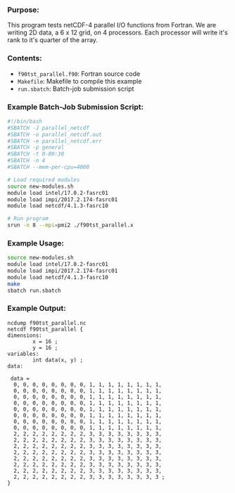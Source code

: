### Purpose:

This program tests netCDF-4 parallel I/O functions from Fortran.  We are writing 2D data, a 6 x 12 grid, on 4 processors. Each processor will write it's rank to it's quarter of the array.  

### Contents:

* <code>f90tst_parallel.f90</code>: Fortran source code
* <code>Makefile</code>: Makefile to compile this example
* <code>run.sbatch</code>: Batch-job submission script

### Example Batch-Job Submission Script:

```bash
#!/bin/bash
#SBATCH -J parallel_netcdf
#SBATCH -o parallel_netcdf.out
#SBATCH -e parallel_netcdf.err
#SBATCH -p general
#SBATCH -t 0-00:30
#SBATCH -n 4
#SBATCH --mem-per-cpu=4000

# Load required modules
source new-modules.sh
module load intel/17.0.2-fasrc01
module load impi/2017.2.174-fasrc01
module load netcdf/4.1.3-fasrc10

# Run program
srun -n 8 --mpi=pmi2 ./f90tst_parallel.x
```

### Example Usage:

```bash
source new-modules.sh
module load intel/17.0.2-fasrc01
module load impi/2017.2.174-fasrc01
module load netcdf/4.1.3-fasrc10
make
sbatch run.sbatch
```

### Example Output:

```
ncdump f90tst_parallel.nc
netcdf f90tst_parallel {
dimensions:
        x = 16 ;
        y = 16 ;
variables:
        int data(x, y) ;
data:

 data =
  0, 0, 0, 0, 0, 0, 0, 0, 1, 1, 1, 1, 1, 1, 1, 1,
  0, 0, 0, 0, 0, 0, 0, 0, 1, 1, 1, 1, 1, 1, 1, 1,
  0, 0, 0, 0, 0, 0, 0, 0, 1, 1, 1, 1, 1, 1, 1, 1,
  0, 0, 0, 0, 0, 0, 0, 0, 1, 1, 1, 1, 1, 1, 1, 1,
  0, 0, 0, 0, 0, 0, 0, 0, 1, 1, 1, 1, 1, 1, 1, 1,
  0, 0, 0, 0, 0, 0, 0, 0, 1, 1, 1, 1, 1, 1, 1, 1,
  0, 0, 0, 0, 0, 0, 0, 0, 1, 1, 1, 1, 1, 1, 1, 1,
  0, 0, 0, 0, 0, 0, 0, 0, 1, 1, 1, 1, 1, 1, 1, 1,
  2, 2, 2, 2, 2, 2, 2, 2, 3, 3, 3, 3, 3, 3, 3, 3,
  2, 2, 2, 2, 2, 2, 2, 2, 3, 3, 3, 3, 3, 3, 3, 3,
  2, 2, 2, 2, 2, 2, 2, 2, 3, 3, 3, 3, 3, 3, 3, 3,
  2, 2, 2, 2, 2, 2, 2, 2, 3, 3, 3, 3, 3, 3, 3, 3,
  2, 2, 2, 2, 2, 2, 2, 2, 3, 3, 3, 3, 3, 3, 3, 3,
  2, 2, 2, 2, 2, 2, 2, 2, 3, 3, 3, 3, 3, 3, 3, 3,
  2, 2, 2, 2, 2, 2, 2, 2, 3, 3, 3, 3, 3, 3, 3, 3,
  2, 2, 2, 2, 2, 2, 2, 2, 3, 3, 3, 3, 3, 3, 3, 3 ;
}

```

